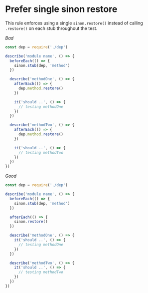 # Prefer single sinon restore

This rule enforces using a single `sinon.restore()` instead of calling `.restore()` on each stub throughout the test.

*Bad*

```javascript
const dep = require('./dep')

describe('module name', () => {
  beforeEach(() => {
    sinon.stub(dep, 'method')
  })

  describe('methodOne', () => {
    afterEach(() => {
      dep.method.restore()
    })

    it('should ..', () => {
      // testing methodOne
    })
  })

  describe('methodTwo', () => {
    afterEach(() => {
      dep.method.restore()
    })

    it('should ..', () => {
      // testing methodTwo
    })
  })
})
```

*Good*

```javascript
const dep = require('./dep')

describe('module name', () => {
  beforeEach(() => {
    sinon.stub(dep, 'method')
  })

  afterEach(() => {
    sinon.restore()
  })

  describe('methodOne', () => {
    it('should ..', () => {
      // testing methodOne
    })
  })

  describe('methodTwo', () => {
    it('should ..', () => {
      // testing methodTwo
    })
  })
})
```
